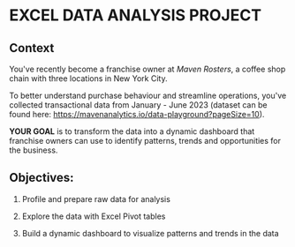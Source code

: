 # EXCEL DATA ANALYSIS PROJECT

## Context

You've recently become a franchise owner at _Maven Rosters_, a coffee shop chain with three locations in New York City.

To better understand purchase behaviour and streamline operations, you've collected transactional data from January - June 2023 (dataset can be found here: https://mavenanalytics.io/data-playground?pageSize=10).

**YOUR GOAL** is to transform the data into a dynamic dashboard that franchise owners can use to identify patterns, trends and opportunities for the business.

## Objectives:

1) Profile and prepare raw data for analysis 

2) Explore the data with Excel Pivot tables

3) Build a dynamic dashboard to visualize patterns and trends in the data  
